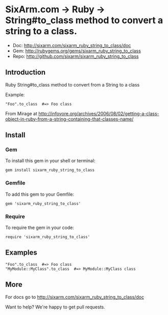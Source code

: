 # SixArm.com → Ruby → <br> String#to_class method to convert a string to a class.

* Doc: <http://sixarm.com/sixarm_ruby_string_to_class/doc>
* Gem: <http://rubygems.org/gems/sixarm_ruby_string_to_class>
* Repo: <http://github.com/sixarm/sixarm_ruby_string_to_class>
<!--header-shut-->


## Introduction

Ruby String#to_class method to convert from a String to a class

Example:

    "Foo".to_class  #=> Foo class

From Mirage at http://infovore.org/archives/2006/08/02/getting-a-class-object-in-ruby-from-a-string-containing-that-classes-name/


<!--install-open-->

## Install

### Gem

To install this gem in your shell or terminal:

    gem install sixarm_ruby_string_to_class

### Gemfile

To add this gem to your Gemfile:

    gem 'sixarm_ruby_string_to_class'

### Require

To require the gem in your code:

    require 'sixarm_ruby_string_to_class'

<!--install-shut-->


## Examples

    "Foo".to_class  #=> Foo class
    "MyModule::MyClass".to_class  #=> MyModule::MyClass class


## More

For docs go to <http://sixarm.com/sixarm_ruby_string_to_class/doc>

Want to help? We're happy to get pull requests.
